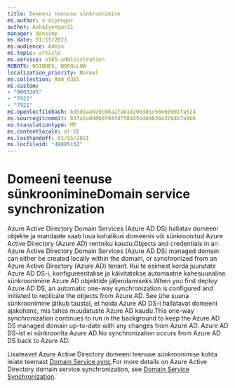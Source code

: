 ```yaml
---
title: Domeeni teenuse sünkroonimine
ms.author: v-aiyengar
author: AshaIyengar21
manager: dansimp
ms.date: 01/15/2021
ms.audience: Admin
ms.topic: article
ms.service: o365-administration
ROBOTS: NOINDEX, NOFOLLOW
localization_priority: Normal
ms.collection: Adm_O365
ms.custom:
- "9003245"
- "7922"
- "7921"
ms.openlocfilehash: b35d3a402bc08a27a818209385c5666b901fa524
ms.sourcegitcommit: 83fe2a8d060794fdf58445b469b30a3294b7a9b6
ms.translationtype: MT
ms.contentlocale: et-EE
ms.lasthandoff: 01/15/2021
ms.locfileid: "49885152"
---
```

# <a name="domain-service-synchronization"></a><span data-ttu-id="75d3c-102">Domeeni teenuse sünkroonimine</span><span class="sxs-lookup"><span data-stu-id="75d3c-102">Domain service synchronization</span></span>

<span data-ttu-id="75d3c-103">Azure Active Directory Domain Services (Azure AD DS) hallatav domeeni objekte ja mandaate saab luua kohalikus domeenis või sünkroonitud Azure Active Directory (Azure AD) rentniku kaudu.</span><span class="sxs-lookup"><span data-stu-id="75d3c-103">Objects and credentials in an Azure Active Directory Domain Services (Azure AD DS) managed domain can either be created locally within the domain, or synchronized from an Azure Active Directory (Azure AD) tenant.</span></span> <span data-ttu-id="75d3c-104">Kui te esimest korda juurutate Azure AD DS-i, konfigureeritakse ja käivitatakse automaatne kahesuunaline sünkroonimine Azure AD objektide jäljendamiseks.</span><span class="sxs-lookup"><span data-stu-id="75d3c-104">When you first deploy Azure AD DS, an automatic one-way synchronization is configured and initiated to replicate the objects from Azure AD.</span></span> <span data-ttu-id="75d3c-105">See ühe suuna sünkroonimine jätkub taustal, et hoida Azure AD DS-i hallatavat domeeni ajakohane, mis tahes muudatuste Azure AD kaudu.</span><span class="sxs-lookup"><span data-stu-id="75d3c-105">This one-way synchronization continues to run in the background to keep the Azure AD DS managed domain up-to-date with any changes from Azure AD.</span></span> <span data-ttu-id="75d3c-106">Azure AD DS-ist ei sünkroonita Azure AD.</span><span class="sxs-lookup"><span data-stu-id="75d3c-106">No synchronization occurs from Azure AD DS back to Azure AD.</span></span>

<span data-ttu-id="75d3c-107">Lisateavet Azure Active Directory domeeni teenuse sünkroonimise kohta leiate teemast [Domain Service sync](https://docs.microsoft.com/azure/active-directory-domain-services/synchronization).</span><span class="sxs-lookup"><span data-stu-id="75d3c-107">For more details on Azure Active Directory domain service synchronization, see [Domain Service Synchronization](https://docs.microsoft.com/azure/active-directory-domain-services/synchronization).</span></span> 
